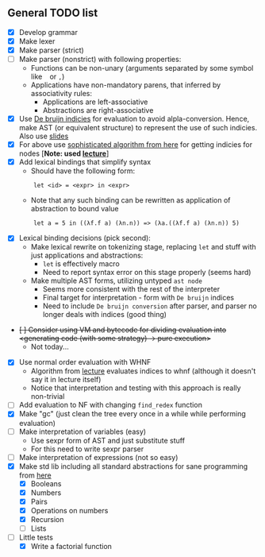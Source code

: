 ## General TODO list

- [x] Develop grammar
- [x] Make lexer
- [x] Make parser (strict)
- [ ] Make parser (nonstrict) with following properties:
    * Functions can be non-unary (arguments separated by some symbol like ` ` or `,`)
    * Applications have non-mandatory parens, that inferred by associativity rules:
        - Applications are left-associative
        - Abstractions are right-associative
- [x] Use [De bruijn indicies](https://www.researchgate.net/publication/2368794_Reviewing_the_Classical_and_the_de_Bruijn_Notation_for_-calculus_and_Pure_Type_Systems) 
for evaluation to avoid alpla-conversion. Hence, make AST (or equivalent structure) to represent the use of such indicies. 
Also use [slides](https://www.cs.vu.nl/~femke/courses/ep/slides/4x4.pdf)
- [x] For above use [sophisticated algorithm from here](https://www.researchgate.net/publication/2368794_Reviewing_the_Classical_and_the_de_Bruijn_Notation_for_-calculus_and_Pure_Type_Systems) for getting indicies for nodes
      [**Note: used [lecture](https://www.cs.cornell.edu/courses/cs4110/2018fa/lectures/lecture15.pdf)**]
- [x] Add lexical bindings that simplify syntax
    * Should have the following form:
    ```
        let <id> = <expr> in <expr>
    ```
    * Note that any such binding can be rewritten as application of abstraction to bound value
    ```
        let a = 5 in ((λf.f a) (λn.n)) => (λa.((λf.f a) (λn.n)) 5)
    ```
- [x] Lexical binding decisions (pick second):
    * Make lexical rewrite on tokenizing stage, replacing `let` and stuff with just applications and abstractions:
        - `let` is effectively macro
        - Need to report syntax error on this stage properly (seems hard)
    * Make multiple AST forms, utilizing untyped `ast node`
        - Seems more consistent with the rest of the interpreter
        - Final target for interpretation - form with `De bruijn` indices
        - Need to include `De bruijn conversion` after parser, and parser no longer deals with indices (good thing)
- ~~[ ] Consider using VM and bytecode for dividing evaluation into <generating code (with some strategy) -> pure execution>~~
    * Not today...
- [x] Use normal order evaluation with WHNF
    * Algorithm from [lecture](https://www.cs.cornell.edu/courses/cs4110/2018fa/lectures/lecture15.pdf) evaluates indices to whnf (although it doesn't say it in lecture itself)
    * Notice that interpretation and testing with this approach is really non-trivial
- [ ] Add evaluation to NF with changing `find_redex` function
- [x] Make "gc" (just clean the tree every once in a while while performing evaluation)
- [ ] Make interpretation of variables (easy)
    * Use sexpr form of AST and just substitute stuff
    * For this need to write sexpr parser
- [ ] Make interpretation of expressions (not so easy)
- [x] Make std lib including all standard abstractions for sane programming from [here](https://www.lektorium.tv/sites/lektorium.tv/files/additional_files/20110227_systems_of_typed_lambda_calculi_moskvin_lecture02.pdf)
    * [x] Booleans
    * [x] Numbers
    * [x] Pairs
    * [x] Operations on numbers
    * [x] Recursion
    * [ ] Lists
- [ ] Little tests
    * [x] Write a factorial function
